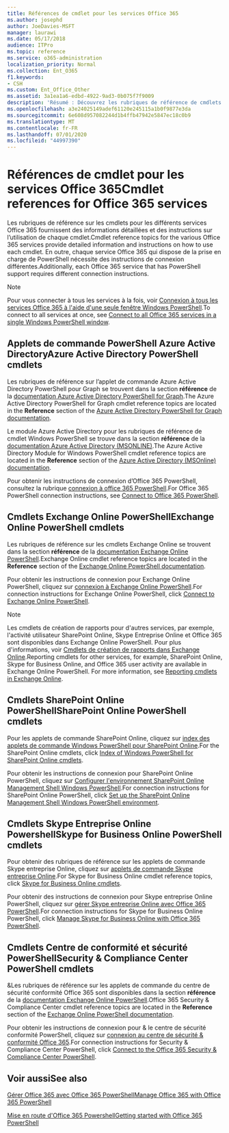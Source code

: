 ```yaml
---
title: Références de cmdlet pour les services Office 365
ms.author: josephd
author: JoeDavies-MSFT
manager: laurawi
ms.date: 05/17/2018
audience: ITPro
ms.topic: reference
ms.service: o365-administration
localization_priority: Normal
ms.collection: Ent_O365
f1.keywords:
- CSH
ms.custom: Ent_Office_Other
ms.assetid: 3a1ea1a6-edbd-4922-9ad3-0b075f7f9009
description: 'Résumé : Découvrez les rubriques de référence de cmdlets PowerShell Office 365 pour Azure Active Directory, Exchange Online, SharePoint Online, Skype entreprise Online et la sécurité & la conformité.'
ms.openlocfilehash: a3e24025149adef61120e245115a1b0f9877e3da
ms.sourcegitcommit: 6e608d957082244d1b4ffb47942e5847ec18c0b9
ms.translationtype: MT
ms.contentlocale: fr-FR
ms.lasthandoff: 07/01/2020
ms.locfileid: "44997390"
---
```

# <a name="cmdlet-references-for-office-365-services"></a><span data-ttu-id="a67e1-103">Références de cmdlet pour les services Office 365</span><span class="sxs-lookup"><span data-stu-id="a67e1-103">Cmdlet references for Office 365 services</span></span>

<span data-ttu-id="a67e1-104">Les rubriques de référence sur les cmdlets pour les différents services Office 365 fournissent des informations détaillées et des instructions sur l’utilisation de chaque cmdlet.</span><span class="sxs-lookup"><span data-stu-id="a67e1-104">Cmdlet reference topics for the various Office 365 services provide detailed information and instructions on how to use each cmdlet.</span></span> <span data-ttu-id="a67e1-105">En outre, chaque service Office 365 qui dispose de la prise en charge de PowerShell nécessite des instructions de connexion différentes.</span><span class="sxs-lookup"><span data-stu-id="a67e1-105">Additionally, each Office 365 service that has PowerShell support requires different connection instructions.</span></span>
  
> [!NOTE]
> <span data-ttu-id="a67e1-106">Pour vous connecter à tous les services à la fois, voir [Connexion à tous les services Office 365 à l'aide d'une seule fenêtre Windows PowerShell](connect-to-all-office-365-services-in-a-single-windows-powershell-window.md).</span><span class="sxs-lookup"><span data-stu-id="a67e1-106">To connect to all services at once, see [Connect to all Office 365 services in a single Windows PowerShell window](connect-to-all-office-365-services-in-a-single-windows-powershell-window.md).</span></span> 
  
## <a name="azure-active-directory-powershell-cmdlets"></a><span data-ttu-id="a67e1-107">Applets de commande PowerShell Azure Active Directory</span><span class="sxs-lookup"><span data-stu-id="a67e1-107">Azure Active Directory PowerShell cmdlets</span></span>

<span data-ttu-id="a67e1-108">Les rubriques de référence sur l’applet de commande Azure Active Directory PowerShell pour Graph se trouvent dans la section **référence** de la [documentation Azure Active Directory PowerShell for Graph](https://docs.microsoft.com/powershell/azure/active-directory/install-adv2?view=azureadps-2.0).</span><span class="sxs-lookup"><span data-stu-id="a67e1-108">The Azure Active Directory PowerShell for Graph cmdlet reference topics are located in the **Reference** section of the [Azure Active Directory PowerShell for Graph documentation](https://docs.microsoft.com/powershell/azure/active-directory/install-adv2?view=azureadps-2.0).</span></span>

<span data-ttu-id="a67e1-109">Le module Azure Active Directory pour les rubriques de référence de cmdlet Windows PowerShell se trouve dans la section **référence** de la [documentation Azure Active Directory (MSONLINE)](https://docs.microsoft.com/powershell/azure/active-directory/overview?view=azureadps-1.0).</span><span class="sxs-lookup"><span data-stu-id="a67e1-109">The Azure Active Directory Module for Windows PowerShell cmdlet reference topics are located in the **Reference** section of the [Azure Active Directory (MSOnline) documentation](https://docs.microsoft.com/powershell/azure/active-directory/overview?view=azureadps-1.0).</span></span>

<span data-ttu-id="a67e1-110">Pour obtenir les instructions de connexion d’Office 365 PowerShell, consultez la rubrique [connexion à office 365 PowerShell](connect-to-office-365-powershell.md).</span><span class="sxs-lookup"><span data-stu-id="a67e1-110">For Office 365 PowerShell connection instructions, see [Connect to Office 365 PowerShell](connect-to-office-365-powershell.md).</span></span>
  
## <a name="exchange-online-powershell-cmdlets"></a><span data-ttu-id="a67e1-111">Cmdlets Exchange Online PowerShell</span><span class="sxs-lookup"><span data-stu-id="a67e1-111">Exchange Online PowerShell cmdlets</span></span>

<span data-ttu-id="a67e1-112">Les rubriques de référence sur les cmdlets Exchange Online se trouvent dans la section **référence** de la [documentation Exchange Online PowerShell](https://docs.microsoft.com/powershell/exchange/exchange-online/exchange-online-powershell?view=exchange-ps).</span><span class="sxs-lookup"><span data-stu-id="a67e1-112">Exchange Online cmdlet reference topics are located in the **Reference** section of the [Exchange Online PowerShell documentation](https://docs.microsoft.com/powershell/exchange/exchange-online/exchange-online-powershell?view=exchange-ps).</span></span>
  
<span data-ttu-id="a67e1-113">Pour obtenir les instructions de connexion pour Exchange Online PowerShell, cliquez sur [connexion à Exchange Online PowerShell](https://go.microsoft.com/fwlink/p/?LinkId=396554).</span><span class="sxs-lookup"><span data-stu-id="a67e1-113">For connection instructions for Exchange Online PowerShell, click [Connect to Exchange Online PowerShell](https://go.microsoft.com/fwlink/p/?LinkId=396554).</span></span>
  
> [!NOTE]
> <span data-ttu-id="a67e1-p102">Les cmdlets de création de rapports pour d'autres services, par exemple, l'activité utilisateur SharePoint Online, Skype Entreprise Online et Office 365 sont disponibles dans Exchange Online PowerShell. Pour plus d'informations, voir [Cmdlets de création de rapports dans Exchange Online](https://go.microsoft.com/fwlink/p/?LinkId=691595).</span><span class="sxs-lookup"><span data-stu-id="a67e1-p102">Reporting cmdlets for other services, for example, SharePoint Online, Skype for Business Online, and Office 365 user activity are available in Exchange Online PowerShell. For more information, see [Reporting cmdlets in Exchange Online](https://go.microsoft.com/fwlink/p/?LinkId=691595).</span></span> 
  
## <a name="sharepoint-online-powershell-cmdlets"></a><span data-ttu-id="a67e1-116">Cmdlets SharePoint Online PowerShell</span><span class="sxs-lookup"><span data-stu-id="a67e1-116">SharePoint Online PowerShell cmdlets</span></span>

<span data-ttu-id="a67e1-117">Pour les applets de commande SharePoint Online, cliquez sur [index des applets de commande Windows PowerShell pour SharePoint Online](https://go.microsoft.com/fwlink/p/?LinkId=691476).</span><span class="sxs-lookup"><span data-stu-id="a67e1-117">For the SharePoint Online cmdlets, click [Index of Windows PowerShell for SharePoint Online cmdlets](https://go.microsoft.com/fwlink/p/?LinkId=691476).</span></span>
  
<span data-ttu-id="a67e1-118">Pour obtenir les instructions de connexion pour SharePoint Online PowerShell, cliquez sur [Configurer l'environnement SharePoint Online Management Shell Windows PowerShell](https://go.microsoft.com/fwlink/p/?LinkId=691603).</span><span class="sxs-lookup"><span data-stu-id="a67e1-118">For connection instructions for SharePoint Online PowerShell, click [Set up the SharePoint Online Management Shell Windows PowerShell environment](https://go.microsoft.com/fwlink/p/?LinkId=691603).</span></span>
  
## <a name="skype-for-business-online-powershell-cmdlets"></a><span data-ttu-id="a67e1-119">Cmdlets Skype Entreprise Online Powershell</span><span class="sxs-lookup"><span data-stu-id="a67e1-119">Skype for Business Online PowerShell cmdlets</span></span>

<span data-ttu-id="a67e1-120">Pour obtenir des rubriques de référence sur les applets de commande Skype entreprise Online, cliquez sur [applets de commande Skype entreprise Online](https://technet.microsoft.com/library/mt228132.aspx).</span><span class="sxs-lookup"><span data-stu-id="a67e1-120">For Skype for Business Online cmdlet reference topics, click [Skype for Business Online cmdlets](https://technet.microsoft.com/library/mt228132.aspx).</span></span>
  
<span data-ttu-id="a67e1-121">Pour obtenir des instructions de connexion pour Skype entreprise Online PowerShell, cliquez sur [gérer Skype entreprise Online avec Office 365 PowerShell](manage-skype-for-business-online-with-office-365-powershell.md).</span><span class="sxs-lookup"><span data-stu-id="a67e1-121">For connection instructions for Skype for Business Online PowerShell, click [Manage Skype for Business Online with Office 365 PowerShell](manage-skype-for-business-online-with-office-365-powershell.md).</span></span>

## <a name="security-amp-compliance-center-powershell-cmdlets"></a><span data-ttu-id="a67e1-122">Cmdlets Centre de conformité et sécurité PowerShell</span><span class="sxs-lookup"><span data-stu-id="a67e1-122">Security &amp; Compliance Center PowerShell cmdlets</span></span>

<span data-ttu-id="a67e1-123">&amp;Les rubriques de référence sur les applets de commande du centre de sécurité conformité Office 365 sont disponibles dans la section **référence** de la [documentation Exchange Online PowerShell](https://docs.microsoft.com/powershell/exchange/exchange-online/exchange-online-powershell?view=exchange-ps).</span><span class="sxs-lookup"><span data-stu-id="a67e1-123">Office 365 Security &amp; Compliance Center cmdlet reference topics are located in the **Reference** section of the [Exchange Online PowerShell documentation](https://docs.microsoft.com/powershell/exchange/exchange-online/exchange-online-powershell?view=exchange-ps).</span></span>
  
<span data-ttu-id="a67e1-124">Pour obtenir les instructions de connexion pour &amp; le centre de sécurité conformité PowerShell, cliquez sur [connexion au centre de sécurité &amp; conformité Office 365](https://docs.microsoft.com/powershell/exchange/office-365-scc/connect-to-scc-powershell/connect-to-scc-powershell?view=exchange-ps).</span><span class="sxs-lookup"><span data-stu-id="a67e1-124">For connection instructions for Security &amp; Compliance Center PowerShell, click [Connect to the Office 365 Security &amp; Compliance Center PowerShell](https://docs.microsoft.com/powershell/exchange/office-365-scc/connect-to-scc-powershell/connect-to-scc-powershell?view=exchange-ps).</span></span>


  
## <a name="see-also"></a><span data-ttu-id="a67e1-125">Voir aussi</span><span class="sxs-lookup"><span data-stu-id="a67e1-125">See also</span></span>

[<span data-ttu-id="a67e1-126">Gérer Office 365 avec Office 365 PowerShell</span><span class="sxs-lookup"><span data-stu-id="a67e1-126">Manage Office 365 with Office 365 PowerShell</span></span>](manage-office-365-with-office-365-powershell.md)
  
[<span data-ttu-id="a67e1-127">Mise en route d'Office 365 Powershell</span><span class="sxs-lookup"><span data-stu-id="a67e1-127">Getting started with Office 365 PowerShell</span></span>](getting-started-with-office-365-powershell.md)

